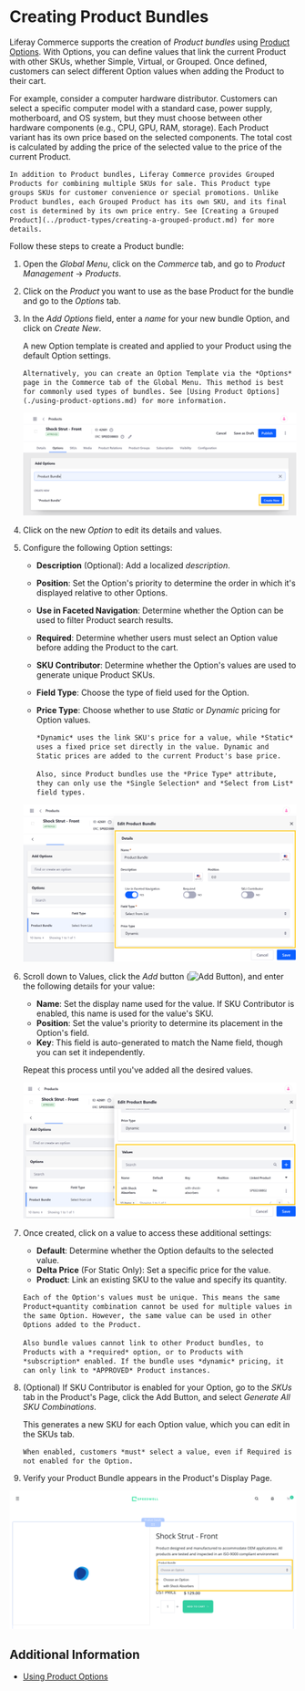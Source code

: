 # Creating Product Bundles

Liferay Commerce supports the creation of *Product bundles* using [Product Options](./using-product-options.md). With Options, you can define values that link the current Product with other SKUs, whether Simple, Virtual, or Grouped. Once defined, customers can select different Option values when adding the Product to their cart.

For example, consider a computer hardware distributor. Customers can select a specific computer model with a standard case, power supply, motherboard, and OS system, but they must choose between other hardware components (e.g., CPU, GPU, RAM, storage). Each Product variant has its own price based on the selected components. The total cost is calculated by adding the price of the selected value to the price of the current Product.

```{note}
In addition to Product bundles, Liferay Commerce provides Grouped Products for combining multiple SKUs for sale. This Product type groups SKUs for customer convenience or special promotions. Unlike Product bundles, each Grouped Product has its own SKU, and its final cost is determined by its own price entry. See [Creating a Grouped Product](../product-types/creating-a-grouped-product.md) for more details.
```

Follow these steps to create a Product bundle:

1. Open the *Global Menu*, click on the *Commerce* tab, and go to *Product Management* &rarr; *Products*.

1. Click on the *Product* you want to use as the base Product for the bundle and go to the *Options* tab.

1. In the *Add Options* field, enter a *name* for your new bundle Option, and click on *Create New*.

   A new Option template is created and applied to your Product using the default Option settings.

   ```{tip}
   Alternatively, you can create an Option Template via the *Options* page in the Commerce tab of the Global Menu. This method is best for commonly used types of bundles. See [Using Product Options](./using-product-options.md) for more information.
   ```

   ![Go to the Product's Options tab, and create a new Option for your bundle.](./creating-product-bundles/images/01.png)

1. Click on the new *Option* to edit its details and values.

1. Configure the following Option settings:

   * **Description** (Optional): Add a localized *description*.
   * **Position**: Set the Option's priority to determine the order in which it's displayed relative to other Options.
   * **Use in Faceted Navigation**: Determine whether the Option can be used to filter Product search results.
   * **Required**: Determine whether users must select an Option value before adding the Product to the cart.
   * **SKU Contributor**: Determine whether the Option's values are used to generate unique Product SKUs.
   * **Field Type**: Choose the type of field used for the Option.
   * **Price Type**: Choose whether to use *Static* or *Dynamic* pricing for Option values.

      ```{note}
      *Dynamic* uses the link SKU's price for a value, while *Static* uses a fixed price set directly in the value. Dynamic and Static prices are added to the current Product's base price.

      Also, since Product bundles use the *Price Type* attribute, they can only use the *Single Selection* and *Select from List* field types.
      ```

   ![This form is used to configure the Option's settings.](./creating-product-bundles/images/02.png)

1. Scroll down to Values, click the *Add* button (![Add Button](../../../images/icon-add.png)), and enter the following details for your value:

   * **Name**: Set the display name used for the value. If SKU Contributor is enabled, this name is used for the value's SKU.
   * **Position**: Set the value's priority to determine its placement in the Option's field.
   * **Key**: This field is auto-generated to match the Name field, though you can set it independently.

   Repeat this process until you've added all the desired values.

   ![Use this form to add values to the created Option.](./creating-product-bundles/images/03.png)

1. Once created, click on a value to access these additional settings:

   * **Default**: Determine whether the Option defaults to the selected value.
   * **Delta Price** (For Static Only): Set a specific price for the value.
   * **Product**: Link an existing SKU to the value and specify its quantity.

   ```{important}
   Each of the Option's values must be unique. This means the same Product+quantity combination cannot be used for multiple values in the same Option. However, the same value can be used in other Options added to the Product.

   Also bundle values cannot link to other Product bundles, to Products with a *required* option, or to Products with *subscription* enabled. If the bundle uses *dynamic* pricing, it can only link to *APPROVED* Product instances.
   ```

1. (Optional) If SKU Contributor is enabled for your Option, go to the *SKUs* tab in the Product's Page, click the Add Button, and select *Generate All SKU Combinations*.

   This generates a new SKU for each Option value, which you can edit in the SKUs tab.

   ```{important}
   When enabled, customers *must* select a value, even if Required is not enabled for the Option.
   ```

1. Verify your Product Bundle appears in the Product's Display Page.  

![Customers can make a selection from the Product Bundle Options on the Product's Display Page.](./creating-product-bundles/images/04.png)

## Additional Information

* [Using Product Options](./using-product-options.md)
